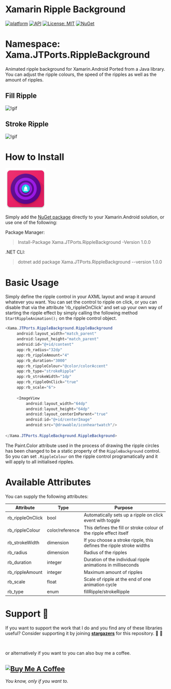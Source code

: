 # Xamarin Ripple Background
[![platform](https://img.shields.io/badge/platform-Xamarin.Android-brightgreen.svg)](https://www.xamarin.com/)
[![API](https://img.shields.io/badge/API-21%2B-orange.svg?style=flat)](https://android-arsenal.com/api?level=10s)
[![License: MIT](https://img.shields.io/badge/License-MIT-blue.svg)](https://opensource.org/licenses/MIT)
[![NuGet](https://img.shields.io/nuget/v/Xama.JTPorts.RippleBackground.svg?label=NuGet)](https://www.nuget.org/packages/Xama.JTPorts.RippleBackground/)


# Namespace: Xama.JTPorts.RippleBackground

Animated ripple background for Xamarin.Android Ported from a Java library. You can adjust the ripple colours, the speed of the ripples as well as the amount of ripples.

## Fill Ripple

![!gif](https://github.com/DigitalSa1nt/Xama.JTPorts.RippleBackground/blob/master/images/20190217_220639.gif?raw=true)

## Stroke Ripple

![!gif](https://github.com/DigitalSa1nt/Xama.JTPorts.RippleBackground/blob/master/images/20190217_220842.gif?raw=true)

# How to Install

![NuGetIcon](https://raw.githubusercontent.com/DigitalSa1nt/Xama.JTPorts.RippleBackground/master/images/nugetIcon.png)

Simply add the [NuGet package](https://www.nuget.org/packages/Xama.JTPorts.RippleBackground/) directly to your Xamarin.Android solution, or use one of the following:

Package Manager:
> Install-Package Xama.JTPorts.RippleBackground -Version 1.0.0

.NET CLI:
> dotnet add package Xama.JTPorts.RippleBackground --version 1.0.0

# Basic Usage

Simply define the ripple control in your AXML layout and wrap it around whatever you want. You can set the control to ripple on click, or you can disable that via the attribute 'rb_rippleOnClick' and set up your own way of starting the ripple effect by simply calling the following method `StartRippleAnimation();` on the ripple control object.

```cs
<Xama.JTPorts.RippleBackground.RippleBackground
     android:layout_width="match_parent"
     android:layout_height="match_parent"
     android:id="@+id/content"
     app:rb_radius="32dp"
     app:rb_rippleAmount="4"
     app:rb_duration="3000"
     app:rb_rippleColour="@color/colorAccent"
     app:rb_type="strokeRipple"
     app:rb_strokeWidth="1dp"
     app:rb_rippleOnClick="true"
     app:rb_scale="6">

     <ImageView
         android:layout_width="64dp"
         android:layout_height="64dp"
         android:layout_centerInParent="true"
         android:id="@+id/centerImage"
         android:src="@drawable/iconheartwatch"/>

</Xama.JTPorts.RippleBackground.RippleBackground>
```

The Paint.Color attribute used in the process of drawing the ripple circles has been changed to be a static property of the `RippleBackground` control. So you can set `.RippleColour` on the ripple control programatically and it will apply to all initialised ripples.

# Available Attributes

You can supply the following attributes:

| Attribute        | Type            | Purpose                 |
|------------------|-----------------|-------------------------|
| rb_rippleOnClick | bool            | Automatically sets up a ripple on click event with toggle |
| rb_rippleColour  | color/reference | This defines the fill or stroke colour of the ripple effect itself |
| rb_strokeWidth   | dimension       | If you choose a stroke ripple, this defines the ripple stroke widths |
| rb_radius        | dimension       | Radius of the ripples   |
| rb_duration      | integer         | Duration of the individual ripple animations in milliseconds |
| rb_rippleAmount  | integer         | Maximum amount of ripples |
| rb_scale         | float           | Scale of ripple at the end of one animation cycle |
| rb_type          | enum            | fillRipple/strokeRipple |

# Support 💎

If you want to support the work that I do and you find any of these libraries useful? Consider supporting it by joining [**stargazers**](https://github.com/DigitalSa1nt/Xama.JTPorts.RippleBackground/stargazers) for this repository. :telescope: :stars:

<br/>

or alternatively if you want to you can also buy me a coffee.

<a href="https://www.buymeacoffee.com/JTT" target="_blank"><img src="https://cdn.buymeacoffee.com/buttons/default-red.png" alt="Buy Me A Coffee" tyle="height: 41px !important;width: 174px !important;box-shadow: 0px 3px 2px 0px rgba(190, 190, 190, 0.5) !important;-webkit-box-shadow: 0px 3px 2px 0px rgba(190, 190, 190, 0.5) !important;" ></a>
-----
_You know, only if you want to._
